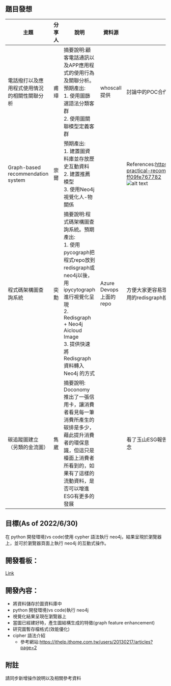 ## 題目發想  
|主題|分享人|說明|資料源|備註|  
|--|--|--|--|--|  
|電話撥打以及應用程式使用情況的相關性關聯分析|甫璋|摘要說明:顧客電話通訊以及APP應用程式的使用行為及關聯分析。預期產出:</br>1. 使用圖篩選語法分類客群</br>2. 使用圖關聯模型定義客群|whoscall提供|討論中的POC合作案| 
|Graph-based recommendation system|崇爾|預期產出:<br> 1. 建置圖資料庫並存放歷史互動資料 <br>2. 建置推薦模型<br>3. 使用Neo4j視覺化人-物關係| |References:https://towardsdatascience.com/exploring-practical-recommendation-engines-in-neo4j-ff09fe767782 <br>![alt text](https://dist.neo4j.com/wp-content/uploads/20220104122129/GDS_1-1024x369.png)
|程式碼架構圖查詢系統|奕勳|摘要說明:程式碼架構圖查詢系統。預期產出:</br>1. 使用pycograph把程式repo放到redisgraph或neo4j以後，用ipycytograph進行視覺化呈現 </br>2. Redisgraph + Neo4j Aicloud Image </br>3. 提供快速將Redisgraph 資料轉入Neo4j 的方式</br>|Azure Devops上面的repo|方便大家更容易理解程式碼，順便研發可在jupyterlab上使用的redisgraph搜尋接口| 
|碳追蹤圖建立（另類的金流圖）|雋崴|摘要說明: Doconomy 推出了一張信用卡，讓消費者看見每一筆消費所產生的碳排是多少，藉此提升消費者的環保意識，但這只是檯面上消費者所看到的，如果有了這樣的流動資料，是否可以增進ESG有更多的發展||看了玉山ESG報告，似乎沒看“讓顧客幫我們減碳”這樣的觀念| 


## 目標(As of 2022/6/30) 
在 python 開發環境(vs code)使用 cypher 語法執行 neo4j，結果呈現於瀏覽器上，並可於瀏覽器頁面上執行 neo4j 的互動式操作。

## 開發看板：
[Link]([https://github.com/udothemath/ml_with_graph_algorithms/projects?type=beta](https://dist.neo4j.com/wp-content/uploads/20220104122129/GDS_1-1024x369.png))

## 開發內容：
- 將資料儲存於圖資料庫中
- python 開發環境(vs code)執行 neo4j
- 視覺化結果呈現在瀏覽器上
- 當圖已經建好時，產生圖結構生成的特徵(graph feature enhancement)
- 研究圖暫存檔格式(效能優化)
- cipher 語法介紹
    - 參考網站:https://ithelp.ithome.com.tw/users/20130217/articles?page=2

## 附註
請同步新增操作說明以及相關參考資料
